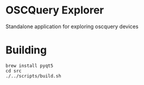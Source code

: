 # OSCQuery Explorer
Standalone application for exploring oscquery devices

# Building
    brew install pyqt5
    cd src
    ./../scripts/build.sh
